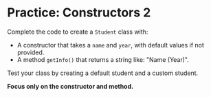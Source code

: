 # Practice: Constructors 2

Complete the code to create a `Student` class with:
- A constructor that takes a `name` and `year`, with default values if not provided.
- A method `getInfo()` that returns a string like: "Name (Year)".

Test your class by creating a default student and a custom student.

**Focus only on the constructor and method.**
